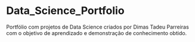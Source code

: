 # Data_Science_Portfolio
Portfólio com projetos de Data Science criados por Dimas Tadeu Parreiras com o objetivo de aprendizado e demonstração de conhecimento obtido.
